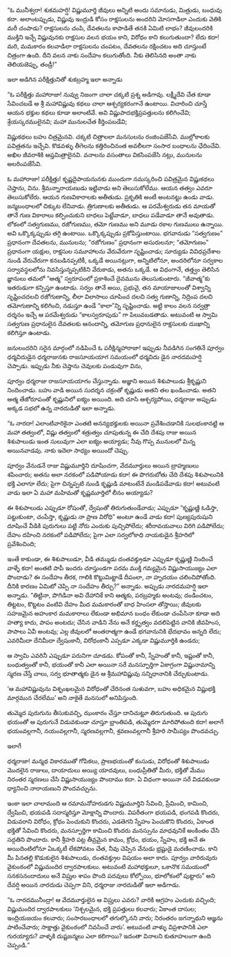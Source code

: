 ﻿“ఓ మునీశ్వరా! శుకమహర్షి! విష్ణుమూర్తి జీవులు అన్నిటి అందు సమానుడు, మిత్రుడు, బంధువు కదా. అలాంటప్పుడు, విష్ణువు ఇంద్రుడి కోసం రాక్షసులను అందరిని మోసగాడిలా ఎందుకు వెతికి మరీ చంపాడు? రాక్షసులను చంపి, దేవతలను కాపాడితే తనకి ఏమిటి లాభం? జీవులందరికి ముక్తిని ఇచ్చే విష్ణువునకు రాక్షసుల వలన భయం కాని, విరోధం కాని కలుగుతుందా? లేదు కదా! మరి, మమకారం కలవాడిలా రాక్షసులను చంపటం, దేవతలను రక్షించటం అది చూస్తుంటే చిత్రంగా ఉంది. దీని వలన నాకు సందేహం కలుగుతోంది. నీకు తెలిసినది అంతా నాకు తెలియజెప్పు, తండ్రీ!” 

ఇలా అడిగిన పరీక్షిత్తునితో శుకబ్రహ్మ ఇలా అన్నాడు 

“ఓ పరీక్షిత్తు మహారాజా! నువ్వు నిజంగా చాలా చక్కటి ప్రశ్న అడిగావు. లక్ష్మీదేవి చేత కూడా సేవించబడే ఆ శ్రీ మహావిష్ణువు కథలు చాలా ఆశ్చర్యకరంగానే ఉంటాయి. విచారించి చూస్తే ఆయన భక్తుల కథలు కూడా అలాంటివే. అవి విష్ణుపాదభక్తిప్రపత్తులను కలిగించేవి; శ్రేయస్కరములైనవి; మహా మునులచేత కీర్తింపబడేవి; 

విష్ణుకథలు బహు చిత్రమైనవి. చక్కటి చిత్రాలలా మనసులను రంజింపజేసేవి. ముల్లోకాలకు పవిత్రతను ఇచ్చేవి. కొడవళ్ళు తీగెలను కత్తిరించినంత అవలీలగా సంసార బంధాలను ఛేదించేవి. అఖిల జీవరాశికి ఆప్తమిత్రాలైనవి. వనాలను వసంతాలు వికసింపజేసి నట్లు, మునులను అలరింపజేసేవి. 

ఓ మహారాజా! పరీక్షిత్తు! కృష్ణదైపాయనునకు ముందుగా నమస్కరించి పవిత్రమైన విష్ణుకథలు చెప్తాను, విను. శ్రీమన్నారాయణుడు ఇట్టివాడు అని తెలుసుకోలేము. ఆయన తత్వం ఎవరూ తెలుసుకోలేరు. ఆయన గుణవికారాలకు అతీతుడు. ప్రకృతికి అంటీ అంటనట్టు ఉండు వాడు. జన్మబంధాలలో చిక్కుట లేనివాడు. త్రిగుణాలకు అతీతుడు. ఆ పరమేశ్వరుడు తన మాయతో తానే గుణ వికారాలు కల్పించుకుని బాధలు పెట్టేవాడూ, బాధలు పడేవాడూ తానే అవుతాడు. లోకంలో సత్వగుణము, రజోగుణము, తమో గుణము అని మూడు రకాల గుణములు ఉన్నాయి. అవి ఒక్కొక్కప్పుడు తగ్గి ఉంటాయి. ఒక్కొక్కప్పుడు ప్రకోపిస్తుంటాయి. భగవానుడు “సత్వగుణం” ప్రధానంగా దేవతలను, మునులను; “రజోగుణం” ప్రధానంగా అసురులనూ; “తమోగుణం” ప్రధానంగా యక్షుల, రాక్షసుల సమూహాలను వేరువేరుగా సృష్టించాడు; సూర్యుడు వివిధప్రదేశాల నుండి వేరువేరుగా కనబడినప్పటికీ, ఒక్కడే అయినట్లుగా, అన్నిటిలోనూ, అందరిలోనూ సర్వకాల సర్వావస్థలలోను నివసిస్తున్నప్పటికిని వేరుకాడు, అతను ఒక్కడే. ఆ విధంగానే, తత్త్వం తెలిసిన జ్ఞానులు తమలో “ఆత్మ” స్వరూపంలో ప్రకాశించే దైవమును తెలుసుకుంటారు. “జీవాత్మ”కు ఇతరుడుగా కన్పిస్తూ ఉంటాడు. సర్వం తానే అయి, ప్రభువై, తన మాయాజాలంతో విశ్వాన్ని సృష్టించదలచి రజోగుణాన్ని, లీలా విలాసాలు చూపించ దలచి సత్వ గుణాన్ని, నిద్రింప దలచి తమోగుణాన్ని కలిగించి, నడుస్తూ ఉండే “కాలా”న్ని సృష్టించాడు. అట్టి కాలం వలన సర్వత్రా దర్శనం ఇచ్చే ఆ పరమేశ్వరుడు “కాలస్వరూపుడు” గా పిలువబడతాడు. అటువంటి ఆ స్వామి సత్వగుణ ప్రధానులైన దేవతలకు ఆనందాన్ని, తమోగుణ ప్రధానులైన రాక్షసులకు దుఃఖాన్ని కలిగిస్తూ ఉంటాడు. 

జనులందరిని సరైన మార్గంలో నడిపించే ఓ పరీక్షిన్మహారాజా! ఇప్పుడు నీవడిగిన సంగతినే పూర్వం ధర్మవిదుడైన ధర్మరాజునకు రాజసూయయాగ సమయంలో ధర్మవిదు డైన నారదమహర్షి చెప్పాడు. ఇప్పుడు నీకు చెప్తాను చెవులకు పండువుగా విను, 

పూర్వం ధర్మరాజు రాజసూయయాగం చేస్తున్నాడు. అజ్ఞాని అయిన శిశుపాలుడు శ్రీకృష్ణుని నిందించాడు. బహు వాడి అయిన సుదర్శన చక్రంతో కృష్ణుడు అతని తల ఖండించాడు. అతని ఆత్మ తేజోరూపంతో కృష్ణునిలో ఐక్యం అయింది. అది చూసి ఆశ్చర్యపోయి, ధర్మరాజు అప్పుడు అక్కడ సభలో ఉన్న నారదుడితో ఇలా అన్నాడు. 

“ఓ నారదా! ఎలాంటివారికైనా ఎంతటి అనన్యభక్తులకు అయినా ప్రవేశించడానికి సులభంకానట్టి ఆ మహా తత్వంలో, విష్ణు తత్వంలో శత్రుత్వం చూపుతున్న ఈ చేది దేశపు రాజు అయిన శిశుపాలుడు ఇంత సులువుగా ఎలా ఐక్యం అయ్యాడు; నీవు గొప్ప మునులలో మిన్న అయినవాడవు. నాకు ఇదెలా సాధ్యం అయిందో చెప్పు. 

పూర్వం వేనుడనే రాజు విష్ణుమూర్తిని దూషించగా, వేదమూర్తులు అయిన బ్రాహ్మణులు శపించారు; అతను అలా నరకంలో పడిపోయాడు కదా! ఈ పొగరుబోతు చేది దేశపు శిశుపాలునికి భక్తి ఎలాగూ లేదు; పైగా చిన్నప్పటి నుండి కృష్ణుడి మాటంటేనే మండిపడేవాడు కదా! అటువంటి వాడు ఇలా ఏ మహా మహిమతో కృష్ణమూర్తిలో లీనం అయ్యాడు? 

ఈ శిశుపాలుడు ఎప్పుడూ రోషంతో, ద్వేషంతో తిరుగుతుండేవాడు; ఎప్పుడూ “కృష్ణుణ్ణి ఓడిస్తా, పట్టుకుంటా, చంపేస్తా, కృష్ణుడు నా ప్రాణ విరోధి” అంటూ ఉండే వాడు కదా! పుణ్యపురుషుని దూషించే వీడికి పురుగులు పట్టి నోరు ఎందుకు పుచ్చిపోలేదు; శరీరావయవాలు విరిగి పడిపోలేదు; దేహం దహించి నరకంలో పడిపోలేదు; పైగా ఎలా సర్వలోకాధి నాయకుడైన శ్రీహరిలో ప్రవేశించింది; 

ఇంతే కాకుండా, ఈ శిశుపాలుడూ, వీడి తమ్ముడు దంతవక్త్రుడూ ఎప్పుడూ కృష్ణుణ్ణి నిందించే వాళ్ళే కదా! అంతటి పాపీ ఇందరు చూస్తుండగా పరమ ముక్తి గమ్యమైన విష్ణుసాయుజ్యం ఎలా పొందాడు? ఈ సందేహం తీరక, గాలికి కొట్టుమిట్టాడే దీపంలా, నా హృదయం చలించిపోతోంది. దీనికి కారణం ఏమిటో చెప్పి నా సందేహం తీర్చు?” అన్నాడు. అప్పుడు నారదమహర్షి ఇలా అన్నాడు. “తిట్టినా, పొగిడినా అవి దేహానికే కాని ఆత్మకు, పరబ్రహ్మకు అంటవు; దండించటం, తిట్టటం, కొట్టటం వంటివి దేహం మీద మమకారంతో బాధ హింసలా తోస్తాయి; జీవులకు సహజమైన అహంకార మమకారాలు లేకుండా అభిమాన బంధం లేకుండా చంపేసినా కూడా అది హత్యా కాదు, పాపం అంటదు; చేసిన వాడిని నేను అనే కర్తృత్వం వదలిపెట్టిన వానికి జీవహింస, పాపాలు ఏవీ అంటవు; ఎల్ల జీవులలో అంతరాత్మగా ఉండే భగవానునికి భేదభావం అన్నది లేదు; ఎవరిమీదా దేనిమీదా ద్వేషంకానీ, విరోధంకానీ ఎప్పడూ ఎక్కడా విష్ణుమూర్తికి ఉండదు; 

ఆ స్వామి ఎవరినీ ఎప్పుడూ పరునిగా చూడడు. కోపంతో కానీ, స్నేహంతో కానీ, ఇష్టంతో కానీ, బంధుత్వంతో కానీ, భయంతో కానీ ఎలా అయినా సరే మనస్ఫూర్తిగా ఏకాగ్రంగా విష్ణునామాన్ని స్మరణ చేస్తే చాలు, సర్వ భూతాత్మకు డైన ఆ శ్రీమహావిష్ణువు సన్నిధానానికి చేర్చుకుంటాడు. 

‘ఆ మహావిష్ణువును విశృంఖలమైన విరోధంతో చేరినంత సుళువగా, బహు అధికమైన విష్ణుభక్తి మార్గమున చేరలేము’ అని నాకైతే మనసులో అనిపిస్తుంది. 

తుమ్మెద పురుగును తీసుకువచ్చి, ఝంకారం చేస్తూ దానిచుట్టూ తిరుగుతుంది. ఆ పురుగు భయంతో ఆ పురుగునే విడువకుండా చూస్తూ భ్రాంతిపడి, తుమ్మెదగా మారిపోతుంది కదా! అలాగే భయంవల్లగానీ, నయంవల్లగానీ, స్మరణవల్లగానీ, శ్రవణంవల్లగానీ శ్రీహరి సామీప్యం పొందవచ్చు. 

ఇలాగే 

ధర్మరాజా! మన్మథ వికారముతో గోపికలు, ప్రాణభయంతో కంసుడు, విరోధంతో శిశుపాలుడు మొదలైన రాజులు, దాయాదులు అయ్యి యాదవులు, బంధుప్రీతితో మీరు, భక్తితో మేము నిరంతర స్మరణలు చేసి విష్ణుసాయుజ్యం పొందాము కదా. ఏ విధంగా అయినా సరే విడవకుండా ధ్యానించి నారాయణుని పొందవచ్చును. 

ఇంకా ఇలా చాలామంది ఆ రమామనోహరుడగు విష్ణుమూర్తిని సేవించి, ప్రేమించి, కామించి, ద్వేషించి, భయపడి సదాస్మరిస్తూ మోక్షాన్ని పొందారు. విపరీతంగా భయపడి, భంగపడి కొందరు, విడువరాని విరోధం, క్రోధం పెంచుకుని కొందరు, ఎడతెగని స్నేహం పెంచుకొని కొందరు, ఏకాంత భక్తితో సేవించి కొందరు, మనస్ఫూర్తిగా కామించి కొందరు మనస్సును మాధవునికే అంకింతం చేసి సద్గతిని పొందారు. కానీ శ్రీహరి పట్ల తీవ్రమైన కామం, క్రోధం, భయం, స్నేహం, భక్తి అనే ఈ అయిదింటిలోనూ ఏఒక్కటీ లేకపోవటం చేత, నీవు చెప్పిన వేనుడు భ్రష్టుడై మరణించాడు. కాని మీ పినతల్లి కొడుకులైన శిశుపాలుడు, దంతవక్త్రుల విషయం అలా కాదు. పూర్వం వారిరువురు వైకుంఠంలో విష్ణుమందిర ద్వారపాలకులు. అటువంటి మహాభక్తులూ, ఒకానొక సమయంలో సనకసనందాదులు అనే విప్రుల శాపం పొంది పదవులు కోల్పోయి, భూలోకంలో పుట్టారు” అని దేవర్షి అయిన నారదుడు చెప్పగా విని, ధర్మరాజు నారదుడితో ఇలా అడిగాడు. 

“ఓ నారదమునీంద్రా! ఆ వేదమూర్తులైన ఆ విప్రులు ఎవరు? వారికి ఆగ్రహం ఎందుకు వచ్చింది; విష్ణుమందిర ద్వారపాలకులు ‘నిశ్చలమైన, భక్తి ప్రపత్తులు కలవారు; ఏకాంత దాసుల; ఇంద్రియజయం కలవారు; సంసారబంధాలలో తగుల్కొనని వారు; నిరంతరం జగన్నాథుని ఆజ్ఞను పాటించేవారు; సాక్షాత్తు వైకుంఠంలో నివసించే వారు’. అటువంటి వాళ్ళు విప్రశాపానికి ఎలా గురయ్యారు? వాళ్ళకి దుష్టజన్మలు ఎలా కలిగాయి? ఇదంతా వినాలని కుతూహలంగా ఉంది చెప్పండి.” 

